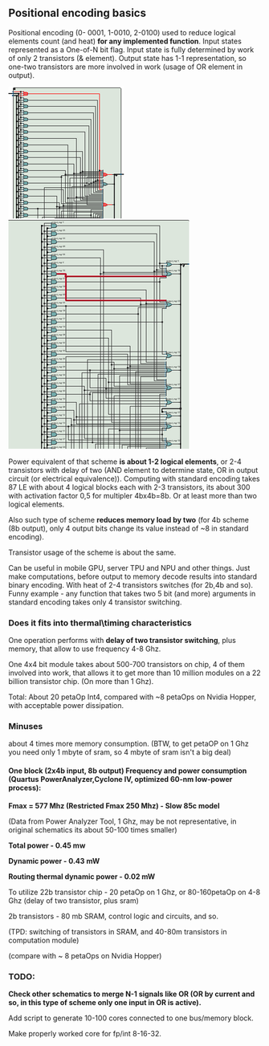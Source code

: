## Positional encoding basics

Positional encoding (0- 0001, 1-0010, 2-0100) used to reduce logical elements count (and heat) **for any implemented function**. 
Input states represented as a One-of-N bit flag.
Input state is fully determined by work of only 2 transistors (& element). Output state has 1-1 representation, so one-two transistors are more involved in work (usage of OR element in output).

![add operation](https://raw.githubusercontent.com/ValeryAndreevichPushkarev/PositionalEncoding/main/PositionalEncoding_3b_add_module.png)
![mul operation](https://raw.githubusercontent.com/ValeryAndreevichPushkarev/PositionalEncoding/main/PositionalEncoding_3b_mul_module.png)

Power equivalent of that scheme **is about 1-2 logical elements**, or 2-4 transistors with delay of two (AND element to determine state, OR in output circuit (or electrical equivalence)).
Computing with standard encoding takes 87 LE with about 4 logical blocks each with 2-3 transistors, its about 300 with activation factor 0,5 for multipler 4bx4b=8b. Or at least more than two logical elements.

Also such type of scheme **reduces memory load by two** (for 4b scheme (8b output), only 4 output bits change its value instead of ~8 in standard encoding).

Transistor usage of the scheme is about the same.

Can be useful in mobile GPU, server TPU and NPU and other things. Just make computations, before output to memory decode results into standard binary encoding. With heat of 2-4 transistors switches (for 2b,4b and so). Funny example - any function that takes two 5 bit (and more) arguments in standard encoding takes only 4 transistor switching.

### Does it fits into thermal\timing characteristics
One operation performs with **delay of two transistor switching**, plus memory, that allow to use frequency 4-8 Ghz. 

One 4x4 bit module takes about 500-700 transistors on chip, 4 of them involved into work, that allows it to get more than 10 million modules on a 22 billion transistor chip. (On more than 1 Ghz).

Total: About 20 petaOp Int4, compared with ~8 petaOps on Nvidia Hopper, with acceptable power dissipation.


### Minuses 
about 4 times more memory consumption. (BTW, to get petaOP on 1 Ghz you need only 1 mbyte of sram, so 4 mbyte of sram isn't a big deal)


#### One block (2x4b input, 8b output) Frequency and power consumption (Quartus PowerAnalyzer,Cyclone IV, optimized 60-nm low-power process):

**Fmax = 577 Mhz (Restricted Fmax 250 Mhz) - Slow 85c model**

(Data from Power Analyzer Tool, 1 Ghz, may be not representative, in original schematics its about 50-100 times smaller)

**Total power - 0.45 mw**

**Dynamic power - 0.43 mW**

**Routing thermal dynamic power - 0.02 mW**


To utilize 22b transistor chip - 20 petaOp on 1 Ghz, or 80-160petaOp on 4-8 Ghz (delay of two transistor, plus sram)

2b transistors - 80 mb SRAM, control logic and circuits, and so.

(TPD: switching of transistors in SRAM, and 40-80m transistors in computation module)

(compare with ~ 8 petaOps on Nvidia Hopper)


### TODO:

**Check other schematics to merge N-1 signals like OR (OR by current and so, in this type of scheme only one input in OR is active).**

Add script to generate 10-100 cores connected to one bus/memory block.

Make properly worked core for fp/int 8-16-32.
